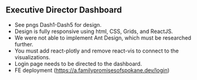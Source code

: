 ## Executive Director Dashboard

- See pngs Dash1-Dash5 for design.
- Design is fully responsive using html, CSS, Grids, and ReactJS. 
- We were not able to implement Ant Design, which must be researched further.
- You must add react-plotly and remove react-vis to connect to the visualizations.
- Login page needs to be directed to the dashboard.
- FE deployment (https://a.familypromisesofspokane.dev/login)



